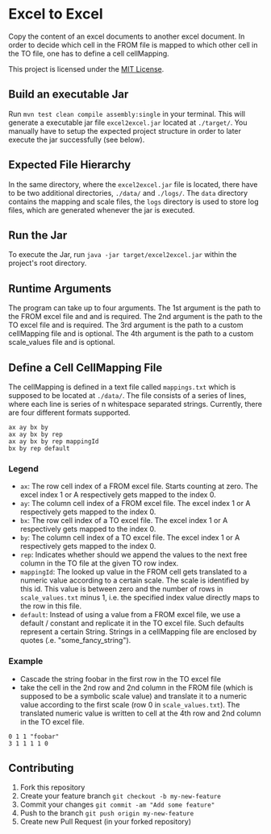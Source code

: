 # Excel to Excel

Copy the content of an excel documents to another excel document.
In order to decide which cell in the FROM file is mapped to 
which other cell in the TO file, one has to define a cell cellMapping.

This project is licensed under the [MIT License](https://github.com/simplay/excel2excel/blob/master/LICENSE).

## Build an executable Jar

Run `mvn test clean compile assembly:single` in your terminal. This will generate a executable jar file `excel2excel.jar` located at `./target/`.
You manually have to setup the expected project structure in order to later execute the jar successfully (see below).

## Expected File Hierarchy

In the same directory, where the `excel2excel.jar` file is located, there have to be two additional
directories, `./data/` and `./logs/`. The `data` directory contains the mapping and scale files,
the `logs` directory is used to store log files, which are generated whenever the jar is executed.

## Run the Jar

To execute the Jar, run `java -jar target/excel2excel.jar` within the project's root directory.

## Runtime Arguments

The program can take up to four arguments.
The 1st argument is the path to the FROM excel file and and is required.
The 2nd argument is the path to the TO excel file and is required.
The 3rd argument is the path to a custom cellMapping file and is optional.
The 4th argument is the path to a custom scale_values file and is optional.

## Define a Cell CellMapping File

The cellMapping is defined in a text file called `mappings.txt` which is supposed to be located
at `./data/`. The file consists of a series of lines, where each line is series of n whitespace separated strings.
Currently, there are four different formats supported.

```
ax ay bx by
ax ay bx by rep
ax ay bx by rep mappingId
bx by rep default
```

### Legend

+ `ax`: The row cell index of a FROM excel file. Starts counting at zero. The excel index 1 or A respectively gets mapped to the index 0.
+ `ay`: The column cell index of a FROM excel file. The excel index 1 or A respectively gets mapped to the index 0.
+ `bx`: The row cell index of a TO excel file. The excel index 1 or A respectively gets mapped to the index 0.
+ `by`: The column cell index of a TO excel file. The excel index 1 or A respectively gets mapped to the index 0.
+ `rep`: Indicates whether should we append the values to the next free column in the TO file at the given TO row index.
+ `mappingId`: The looked up value in the FROM cell gets translated to a numeric value according to a certain scale. The scale is identified by this id. This value is between zero and the number of rows in `scale_values.txt` minus 1, i.e. the specified index value directly maps to the row in this file.
+ `default`: Instead of using a value from a FROM excel file, we use a default / constant and replicate it in the TO excel file. Such defaults represent a certain String. Strings in a cellMapping file are enclosed by quotes (.e. "some_fancy_string"). 


### Example

+ Cascade the string foobar in the first row in the TO excel file
+ take the cell in the 2nd row and 2nd column in the FROM file (which is supposed to be a symbolic scale value) and translate it to a numeric value according to the first scale (row 0 in `scale_values.txt`). The translated numeric value is written to cell at the 4th row and 2nd column in the TO excel file. 

```
0 1 1 "foobar"
3 1 1 1 1 0
```

## Contributing

1. Fork this repository
2. Create your feature branch `git checkout -b my-new-feature`
3. Commit your changes `git commit -am "Add some feature"`
4. Push to the branch `git push origin my-new-feature`
5. Create new Pull Request (in your forked repository)